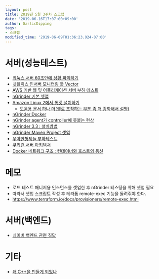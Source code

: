 ```yaml
---
layout: post
title: 2019년 5월 3주차 스크랩
date: '2019-06-16T17:07:00+09:00'
author: GarlicDipping
tags:
- 스크랩
modified_time: '2019-06-09T01:36:23.024-07:00'
---
```


# 서버(성능테스트)

- [리눅스 서버 60초안에 상황 파악하기](https://b.luavis.kr/server/linux-performance-analysis)
- [넷플릭스 인서버 모니터링 툴 Vector](https://medium.com/netflix-techblog/introducing-vector-netflixs-on-host-performance-monitoring-tool-c0d3058c3f6f)
- [AWS 기반 웹 및 어플리케이션 서버 부하 테스트](https://aws.amazon.com/ko/blogs/korea/how-to-loading-test-based-on-aws/)
- [nGrinder 기본 셋업](https://brownbears.tistory.com/25)
- [Amazon Linux 2에서 톰캣 설치하기](http://progtrend.blogspot.com/2018/06/aws-amazon-linux-2-jdk-tomcat.html)
  - [도움용 문서 하나 더(쉘로 조작하는 부분 좀 더 강화해서 설명)](https://brownbears.tistory.com/25)
- [nGrinder Docker](https://hub.docker.com/r/ngrinder/controller)
- [nGrinder agent가 controller에 못붙는 현상](https://aidanbae.github.io/code/devops/ngrinder/agentcontroller/)
- [nGrinder 3.3 : 설치방법](https://junoyoon.tistory.com/category/ngrinder/%EC%84%A4%EC%B9%98%EB%B0%8F%EC%84%A4%EC%A0%95)
- [nGrinder Maven Project 셋업](https://junoyoon.tistory.com/entry/%EC%9D%B4%ED%81%B4%EB%A6%BD%EC%8A%A4%EC%97%90-Groovy-%EB%A9%94%EC%9D%B4%EB%B8%90-%ED%94%84%EB%A1%9C%EC%A0%9D%ED%8A%B8-%EC%9E%84%ED%8F%AC%ED%8A%B8)
- [우아한형제들 부하테스트](http://woowabros.github.io/experience/2018/05/08/billing-performance_test_experience.html)
- [쿠키런 서버 아키텍쳐](https://www.slideshare.net/serialxnet/aws-re-architecting?next_slideshow=1)
- [Docker 네트워크 구조 : 컨테이너와 호스트의 통신](https://bluese05.tistory.com/m/53)

# 메모
-   로드 테스트 매니저용 인스턴스를 셋업한 후 nGrinder 테스팅을 위해
    셋업 필요
-   따라서 셋업 스크립트 작성 후 테라폼 remote-exec 기능을 돌려줘야
    한다.
-   <https://www.terraform.io/docs/provisioners/remote-exec.html> 

# 서버(백엔드)

- [네이버 백엔드 관련 질답](https://d2.naver.com/news/3435170)

# 기타

- [왜 C++을 만들게 되었나](https://www.youtube.com/watch?v=JBjjnqG0BP8)
